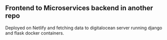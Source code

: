 ## Frontend to Microservices backend in another repo

Deployed on Netlify and fetching data to digitalocean server running django and flask docker containers.
